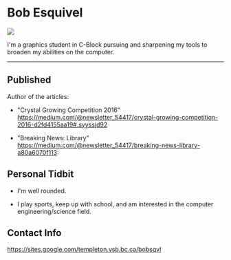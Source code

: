 # Bob Esquivel

![](./_assets/janze-profile.jpg)

I'm a graphics student in C-Block pursuing and sharpening my tools to broaden my abilities on the computer.

___

## Published
Author of the articles:

+ "Crystal Growing Competition 2016" <https://medium.com/@newsletter_54417/crystal-growing-competition-2016-d2fd4155aa19#.syyssjd92>

+ "Breaking News: Library" <https://medium.com/@newsletter_54417/breaking-news-library-a80a6070f113>:

## Personal Tidbit 
+ I'm well rounded.

+ I play sports, keep up with school, and am interested in the computer engineering/science field.

## Contact Info
https://sites.google.com/templeton.vsb.bc.ca/bobsqvl

